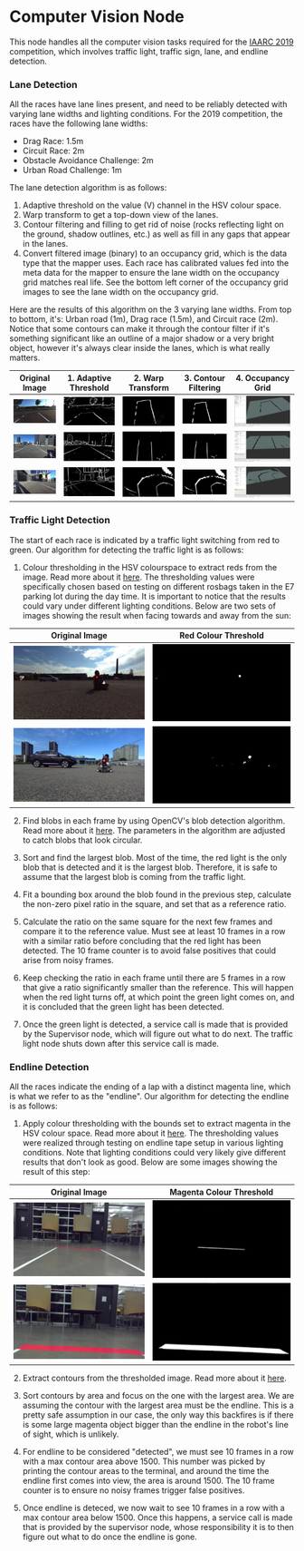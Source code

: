 Computer Vision Node
=========

This node handles all the computer vision tasks required for the [IAARC 2019](https://iarrc.org/) competition, which involves traffic light, traffic sign, lane, and endline detection.

### Lane Detection
All the races have lane lines present, and need to be reliably detected with varying lane widths and lighting conditions. For the 2019 competition, the races have the following lane widths:

* Drag Race: 1.5m
* Circuit Race: 2m
* Obstacle Avoidance Challenge: 2m
* Urban Road Challenge: 1m

The lane detection algorithm is as follows:

1. Adaptive threshold on the value (V) channel in the HSV colour space.
2. Warp transform to get a top-down view of the lanes.
3. Contour filtering and filling to get rid of noise (rocks reflecting light on the ground, shadow outlines, etc.) as well as fill in any gaps that appear in the lanes.
4. Convert filtered image (binary) to an occupancy grid, which is the data type that the mapper uses. Each race has calibrated values fed into the meta data for the mapper to ensure the lane width on the occupancy grid matches real life. See the bottom left corner of the occupancy grid images to see the lane width on the occupancy grid.

Here are the results of this algorithm on the 3 varying lane widths. From top to bottom, it's: Urban road (1m), Drag race (1.5m), and Circuit race (2m). Notice that some contours can make it through the contour filter if it's something significant like an outline of a major shadow or a very bright object, however it's always clear inside the lanes, which is what really matters.

| Original Image | 1. Adaptive Threshold | 2. Warp Transform | 3. Contour Filtering | 4. Occupancy Grid |
| -------------- | --------------------- | ----------------- | -------------------- | ----------------- |
| ![](images/lane_detection/urban_road/original.jpg) | ![](images/lane_detection/urban_road/threshold.jpg) | ![](images/lane_detection/urban_road/warp.jpg) | ![](images/lane_detection/urban_road/filtered.jpg) | ![](images/lane_detection/urban_road/occupancy.png) |
| ![](images/lane_detection/drag_race/original.jpg) | ![](images/lane_detection/drag_race/threshold.jpg) | ![](images/lane_detection/drag_race/warp.jpg) | ![](images/lane_detection/drag_race/filtered.jpg) | ![](images/lane_detection/drag_race/occupancy.png) |
| ![](images/lane_detection/circuit_race/original.jpg) | ![](images/lane_detection/circuit_race/threshold.jpg) | ![](images/lane_detection/circuit_race/warp.jpg) | ![](images/lane_detection/circuit_race/filtered.jpg) | ![](images/lane_detection/circuit_race/occupancy.png) |

### Traffic Light Detection
The start of each race is indicated by a traffic light switching from red to green. Our algorithm for detecting the traffic light is as follows:

1. Colour thresholding in the HSV colourspace to extract reds from the image. Read more about it [here](https://docs.opencv.org/3.4/da/d97/tutorial_threshold_inRange.html). The thresholding values were specifically chosen based on testing on different rosbags taken in the E7 parking lot during the day time. It is important to notice that the results could vary under different lighting conditions. Below are two sets of images showing the result when facing towards and away from the sun:

| Original Image                                    |  Red Colour Threshold                          |
| ------------------------------------------------- | ---------------------------------------------- |
| ![](images/traffic_light_detection/original1.jpg) | ![](images/traffic_light_detection/thres1.png) |
| ![](images/traffic_light_detection/original2.jpg) | ![](images/traffic_light_detection/thres2.png) |

2. Find blobs in each frame by using OpenCV's blob detection algorithm. Read more about it [here](https://www.learnopencv.com/blob-detection-using-opencv-python-c/). The parameters in the algorithm are adjusted to catch blobs that look circular.

3. Sort and find the largest blob. Most of the time, the red light is the only blob that is detected and it is the largest blob. Therefore, it is safe to assume that the largest blob is coming from the traffic light.

4. Fit a bounding box around the blob found in the previous step, calculate the non-zero pixel ratio in the square, and set that as a reference ratio. 

5. Calculate the ratio on the same square for the next few frames and compare it to the reference value. Must see at least 10 frames in a row with a similar ratio before concluding that the red light has been detected. The 10 frame counter is to avoid false positives that could arise from noisy frames.

6. Keep checking the ratio in each frame until there are 5 frames in a row that give a ratio significantly smaller than the reference. This will happen when the red light turns off, at which point the green light comes on, and it is concluded that the green light has been detected.

7.	Once the green light is detected, a service call is made that is provided by the Supervisor node, which will figure out what to do next. The traffic light node shuts down after this service call is made.

### Endline Detection
All the races indicate the ending of a lap with a distinct magenta line, which is what we refer to as the "endline". Our algorithm for detecting the endline is as follows:

1. Apply colour thresholding with the bounds set to extract magenta in the HSV colour space. Read more about it [here](https://docs.opencv.org/3.4/da/d97/tutorial_threshold_inRange.html). The thresholding values were realized through testing on endline tape setup in various lighting conditions. Note that lighting conditions could very likely give different results that don't look as good. Below are some images showing the result of this step:

| Original Image                              |  Magenta Colour Threshold                |
| ------------------------------------------- | ---------------------------------------- |
| ![](images/endline_detection/original1.jpg) | ![](images/endline_detection/thres1.jpg) |
| ![](images/endline_detection/original2.jpg) | ![](images/endline_detection/thres2.jpg) |

2. Extract contours from the thresholded image. Read more about it [here](https://docs.opencv.org/3.4/d4/d73/tutorial_py_contours_begin.html).

3. Sort contours by area and focus on the one with the largest area. We are assuming the contour with the largest area must be the endline. This is a pretty safe assumption in our case, the only way this backfires is if there is some large magenta object bigger than the endline in the robot's line of sight, which is unlikely.

4. For endline to be considered "detected", we must see 10 frames in a row with a max contour area above 1500. This number was picked by printing the contour areas to the terminal, and around the time the endline first comes into view, the area is around 1500. The 10 frame counter is to ensure no noisy frames trigger false positives.

5. Once endline is deteced, we now wait to see 10 frames in a row with a max contour area below 1500. Once this happens, a service call is made that is provided by the supervisor node, whose responsibility it is to then figure out what to do once the endline is gone. 
